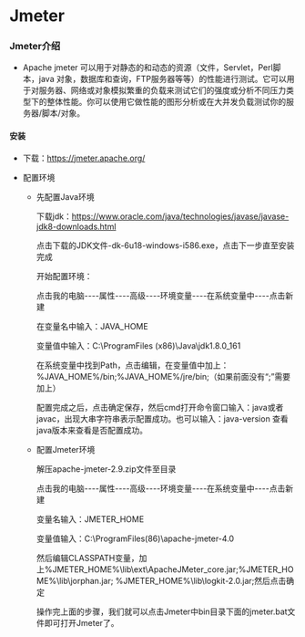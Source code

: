 # Jmeter

### Jmeter介绍
+ Apache jmeter 可以用于对静态的和动态的资源（文件，Servlet，Perl脚本，java 对象，数据库和查询，FTP服务器等等）的性能进行测试。它可以用于对服务器、网络或对象模拟繁重的负载来测试它们的强度或分析不同压力类型下的整体性能。你可以使用它做性能的图形分析或在大并发负载测试你的服务器/脚本/对象。

#### 安装
+ 下载：https://jmeter.apache.org/

+ 配置环境
  + 先配置Java环境

    下载jdk：https://www.oracle.com/java/technologies/javase/javase-jdk8-downloads.html

    点击下载的JDK文件-dk-6u18-windows-i586.exe，点击下一步直至安装完成

    开始配置环境：
    
    点击我的电脑----属性----高级----环境变量----在系统变量中----点击新建
    
    在变量名中输入：JAVA_HOME
    
    变量值中输入：C:\ProgramFiles (x86)\Java\jdk1.8.0_161

    在系统变量中找到Path，点击编辑，在变量值中加上：%JAVA_HOME%/bin;%JAVA_HOME%/jre/bin;（如果前面没有“;”需要加上）

    配置完成之后，点击确定保存，然后cmd打开命令窗口输入：java或者javac，出现大串字符串表示配置成功。也可以输入：java-version 查看java版本来查看是否配置成功。

  + 配置Jmeter环境
    
    解压apache-jmeter-2.9.zip文件至目录

    点击我的电脑----属性----高级----环境变量----在系统变量中----点击新建

    变量名输入：JMETER_HOME

    变量值输入：C:\ProgramFiles(86)\apache-jmeter-4.0

    然后编辑CLASSPATH变量，加上%JMETER_HOME%\lib\ext\ApacheJMeter_core.jar;%JMETER_HOME%\lib\jorphan.jar;
    %JMETER_HOME%\lib\logkit-2.0.jar;然后点击确定
    
    操作完上面的步骤，我们就可以点击Jmeter中bin目录下面的jmeter.bat文件即可打开Jmeter了。
 



